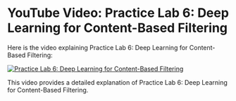 # YouTube Video: Practice Lab 6: Deep Learning for Content-Based Filtering

Here is the video explaining Practice Lab 6: Deep Learning for Content-Based Filtering:

[![Practice Lab 6: Deep Learning for Content-Based Filtering](https://img.youtube.com/vi/n8L1RKQXT3w/maxresdefault.jpg)](https://www.youtube.com/watch?v=n8L1RKQXT3w)

This video provides a detailed explanation of Practice Lab 6: Deep Learning for Content-Based Filtering.
